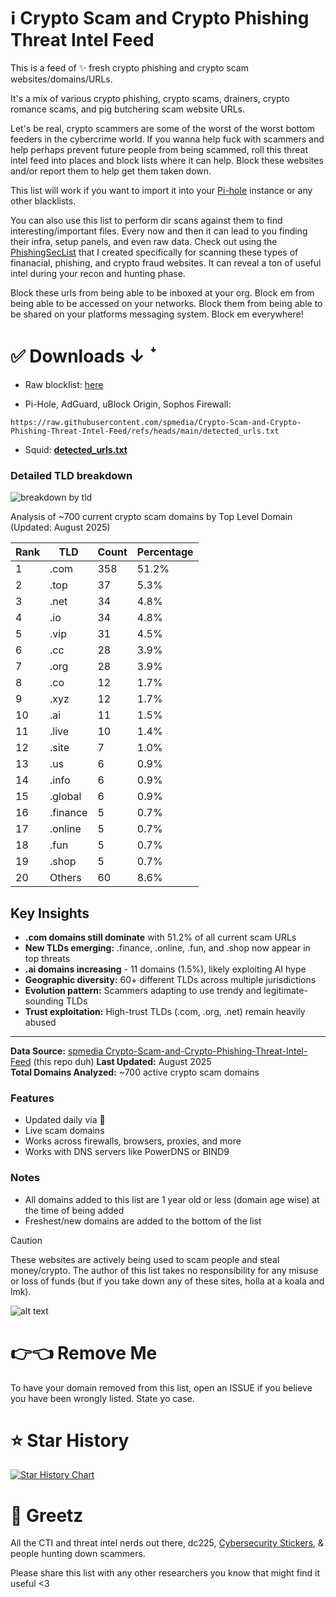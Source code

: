 # ℹ️ Crypto Scam and Crypto Phishing Threat Intel Feed
This is a feed of ✨ fresh crypto phishing and crypto scam websites/domains/URLs.

It's a mix of various crypto phishing, crypto scams, drainers, crypto romance scams, and pig butchering scam website URLs.

Let's be real, crypto scammers are some of the worst of the worst bottom feeders in the cybercrime world. If you wanna help fuck with scammers and help perhaps prevent future people from being scammed, roll this threat intel feed into places and block lists where it can help. Block these websites and/or report them to help get them taken down.

This list will work if you want to import it into your [Pi-hole](https://pi-hole.net/) instance or any other blacklists.

You can also use this list to perform dir scans against them to find interesting/important files. Every now and then it can lead to you finding their infra, setup panels, and even raw data. Check out using the [PhishingSecList](https://github.com/spmedia/PhishingSecLists) that I created specifically for scanning these types of finanacial, phishing, and crypto fraud websites. It can reveal a ton of useful intel during your recon and hunting phase.

Block these urls from being able to be inboxed at your org. Block em from being able to be accessed on your networks. Block them from being able to be shared on your platforms messaging system. Block em everywhere!

# ✅ Downloads ↓ ꜜ

- Raw blocklist: [here](https://raw.githubusercontent.com/spmedia/Crypto-Scam-and-Crypto-Phishing-Threat-Intel-Feed/refs/heads/main/detected_urls.txt)

- Pi-Hole, AdGuard, uBlock Origin, Sophos Firewall:
```
https://raw.githubusercontent.com/spmedia/Crypto-Scam-and-Crypto-Phishing-Threat-Intel-Feed/refs/heads/main/detected_urls.txt
```
- Squid: **[detected_urls.txt](https://raw.githubusercontent.com/spmedia/Crypto-Scam-and-Crypto-Phishing-Threat-Intel-Feed/refs/heads/main/detected_urls.txt)** 

### Detailed TLD breakdown

![breakdown by tld](https://i.imgur.com/jf3WlHh.png)

Analysis of ~700 current crypto scam domains by Top Level Domain (Updated: August 2025)

| Rank | TLD | Count | Percentage |
|------|-----|-------|------------|
| 1 | .com | 358 | 51.2% |
| 2 | .top | 37 | 5.3% |
| 3 | .net | 34 | 4.8% |
| 4 | .io | 34 | 4.8% |
| 5 | .vip | 31 | 4.5% |
| 6 | .cc | 28 | 3.9% |
| 7 | .org | 28 | 3.9% |
| 8 | .co | 12 | 1.7% |
| 9 | .xyz | 12 | 1.7% |
| 10 | .ai | 11 | 1.5% |
| 11 | .live | 10 | 1.4% |
| 12 | .site | 7 | 1.0% |
| 13 | .us | 6 | 0.9% |
| 14 | .info | 6 | 0.9% |
| 15 | .global | 6 | 0.9% |
| 16 | .finance | 5 | 0.7% |
| 17 | .online | 5 | 0.7% |
| 18 | .fun | 5 | 0.7% |
| 19 | .shop | 5 | 0.7% |
| 20 | Others | 60 | 8.6% |

## Key Insights

- **.com domains still dominate** with 51.2% of all current scam URLs
- **New TLDs emerging:** .finance, .online, .fun, and .shop now appear in top threats  
- **.ai domains increasing** - 11 domains (1.5%), likely exploiting AI hype
- **Geographic diversity:** 60+ different TLDs across multiple jurisdictions
- **Evolution pattern:** Scammers adapting to use trendy and legitimate-sounding TLDs
- **Trust exploitation:** High-trust TLDs (.com, .org, .net) remain heavily abused

---

**Data Source:** [spmedia Crypto-Scam-and-Crypto-Phishing-Threat-Intel-Feed](https://github.com/spmedia/Crypto-Scam-and-Crypto-Phishing-Threat-Intel-Feed)  (this repo duh)
**Last Updated:** August 2025  
**Total Domains Analyzed:** ~700 active crypto scam domains

### Features

- Updated daily via 🤖
- Live scam domains
- Works across firewalls, browsers, proxies, and more
- Works with DNS servers like PowerDNS or BIND9 

### Notes
- All domains added to this list are 1 year old or less (domain age wise) at the time of being added
- Freshest/new domains are added to the bottom of the list

>[!CAUTION]
These websites are actively being used to scam people and steal money/crypto. The author of this list takes no responsibility for any misuse or loss of funds (but if you take down any of these sites, holla at a koala and lmk). 

![alt text](https://i.imgur.com/JA22DtP.png)

# 👉👈 Remove Me

To have your domain removed from this list, open an ISSUE if you believe you have been wrongly listed. State yo case.

# ⭐ Star History

<a href="https://star-history.com/#spmedia/Crypto-Scam-and-Crypto-Phishing-Threat-Intel-Feed&Date">
 <picture>
   <source media="(prefers-color-scheme: dark)" srcset="https://api.star-history.com/svg?repos=spmedia/Crypto-Scam-and-Crypto-Phishing-Threat-Intel-Feed&type=Date&theme=dark" />
   <source media="(prefers-color-scheme: light)" srcset="https://api.star-history.com/svg?repos=spmedia/Crypto-Scam-and-Crypto-Phishing-Threat-Intel-Feed&type=Date" />
   <img alt="Star History Chart" src="https://api.star-history.com/svg?repos=spmedia/Crypto-Scam-and-Crypto-Phishing-Threat-Intel-Feed&type=Date" />
 </picture>
</a>

# 👋 Greetz

All the CTI and threat intel nerds out there, dc225, <a href="https://cybersecuritystickers.com/">Cybersecurity Stickers</a>, & people hunting down scammers.

Please share this list with any other researchers you know that might find it useful <3
